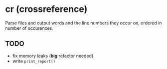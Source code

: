 # cr (crossreference)
Parse files and output words and the line numbers they occur on, ordered in
number of occurences.

## TODO
- fix memory leaks (**big** refactor needed)
- write `print_report()`
